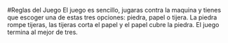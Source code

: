 #Reglas del Juego
El juego es sencillo, jugaras contra la maquina y tienes que escoger una de estas tres opciones: piedra, papel o tijera. La piedra rompe tijeras, las tijeras corta el papel y el papel cubre la piedra.
El juego termina al mejor de tres.
